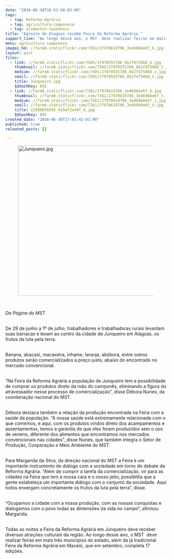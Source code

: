 ```yaml
---
date: "2016-06-30T16:53:50-03:00"
tags:
  - tag: Reforma-Agrária
  - tag: agricultura-camponesa
  - tag: alimentos-saudáveis
title: "Agreste de Alagoas recebe Feira da Reforma Agrária "
support_line: "Ao longo desse ano, o MST  deve realizar feiras em mais três municípios do estado."
menu: agricultura camponesa
images_hd: //farm8.staticflickr.com/7361/27970619786_3e46968e6f_b.jpg
layout: post
files:
  - link: //farm8.staticflickr.com/7505/27970555786_8b2f4750b8_b.jpg
    thumbnail: //farm8.staticflickr.com/7505/27970555786_8b2f4750b8_t.jpg
    medium: //farm8.staticflickr.com/7505/27970555786_8b2f4750b8_z.jpg
    small: //farm8.staticflickr.com/7505/27970555786_8b2f4750b8_n.jpg
    title: Junqueiro.jpg
    $$hashKey: 092
  - link: //farm8.staticflickr.com/7361/27970619786_3e46968e6f_b.jpg
    thumbnail: //farm8.staticflickr.com/7361/27970619786_3e46968e6f_t.jpg
    medium: //farm8.staticflickr.com/7361/27970619786_3e46968e6f_z.jpg
    small: //farm8.staticflickr.com/7361/27970619786_3e46968e6f_n.jpg
    title: 22508050192_610af2e497_b.jpg
    $$hashKey: 095
created_date: "2016-06-30T17:03:42-03:00"
published: true
releated_posts: []

---
```

<figure class="image"><img alt="Junqueiro.jpg" height="470" src="//farm8.staticflickr.com/7505/27970555786_8b2f4750b8_b.jpg" width="700" />
<figcaption></figcaption>
</figure>

<p>&nbsp;</p>

<p><em>Da P&aacute;gina do MST&nbsp;</em></p>

<p><br />
De&nbsp;29 de junho a&nbsp;1&ordm; de julho, trabalhadores e trabalhadoras rurais levantam suas barracas e levam ao centro da cidade de Junqueiro em&nbsp;Alagoas, os frutos da luta pela terra.</p>

<p><br />
Banana, abacaxi, macaxeira, inhame, laranja, ab&oacute;bora, entre outros produtos ser&atilde;o comercializados a pre&ccedil;o justo, abaixo do encontrado no mercado convencional.</p>

<p><br />
&ldquo;Na Feira da Reforma Agr&aacute;ria a popula&ccedil;&atilde;o de Junqueiro tem a possibilidade de comprar os produtos direto da m&atilde;o do campon&ecirc;s, eliminando a figura do atravessador nesse processo de comercializa&ccedil;&atilde;o&rdquo;, disse D&eacute;bora Nunes, da coordena&ccedil;&atilde;o nacional do MST.</p>

<p><br />
D&eacute;bora destaca tamb&eacute;m a rela&ccedil;&atilde;o da produ&ccedil;&atilde;o encontrada na Feira com a sa&uacute;de da popula&ccedil;&atilde;o. &ldquo;A nossa sa&uacute;de est&aacute; extremamente relacionada com o que comemos, e aqui, com os produtos vindos direto dos acampamentos e assentamentos, temos a garantia de que eles foram produzidos sem o uso de veneno, diferente dos alimentos que encontramos nos mercados convencionais nas cidades&rdquo;, disse Nunes, que tamb&eacute;m integra o Setor de Produ&ccedil;&atilde;o, Coopera&ccedil;&atilde;o e Meio Ambiente do MST.</p>

<p><br />
Para Margarida da Silva, da dire&ccedil;&atilde;o nacional do MST a Feira &eacute; um importante instrumento de di&aacute;logo com a sociedade em torno do debate da Reforma Agr&aacute;ria. &ldquo;Al&eacute;m de cumprir a tarefa da comercializa&ccedil;&atilde;o, vir para as cidades na Feira que tem a nossa cara e o nosso jeito, possibilita que a gente estabele&ccedil;a um importante di&aacute;logo com o conjunto da sociedade. Aqui todos enxergam concretamente os frutos da luta pela terra&rdquo;, disse.</p>

<p><br />
&ldquo;Ocupamos a cidade com a nossa produ&ccedil;&atilde;o, com as nossas conquistas e dialogamos com o povo todas as dimens&otilde;es da vida no campo&rdquo;, afirmou Margarida.</p>

<p><br />
Todas as noites a Feira da Reforma Agr&aacute;ria em Junqueiro deve receber diversas atra&ccedil;&otilde;es culturais da regi&atilde;o.&nbsp;Ao longo desse ano, o MST &nbsp;deve realizar feiras em mais tr&ecirc;s munic&iacute;pios do estado, al&eacute;m da j&aacute; tradicional Feira da Reforma Agr&aacute;ria em Macei&oacute;, que em setembro,&nbsp;completa&nbsp;17 edi&ccedil;&otilde;es.</p>
